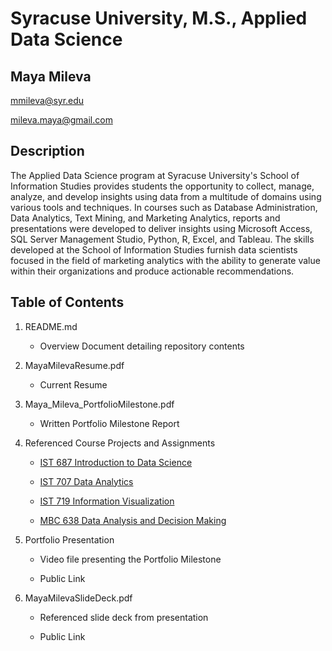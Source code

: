 # Syracuse University, M.S., Applied Data Science
## Maya Mileva

mmileva@syr.edu

mileva.maya@gmail.com

## Description
The Applied Data Science program at Syracuse University's School of Information Studies provides students the opportunity to collect, manage, analyze, and develop insights using data from a multitude of domains using various tools and techniques. In courses such as Database Administration, Data Analytics, Text Mining, and Marketing Analytics, reports and presentations were developed to deliver insights using Microsoft Access, SQL Server Management Studio, Python, R, Excel, and Tableau. The skills developed at the School of Information Studies furnish data scientists focused in the field of marketing analytics with the ability to generate value within their organizations and produce actionable recommendations.

## Table of Contents
1. README.md

    - Overview Document detailing repository contents
 
2. MayaMilevaResume.pdf

    - Current Resume
 
3. Maya_Mileva_PortfolioMilestone.pdf

    - Written Portfolio Milestone Report
 
4. Referenced Course Projects and Assignments

    - [IST 687 Introduction to Data Science](https://github.com/MayaMM99/MSADS_Portfolio/tree/master/IST687_Introduction%20to%20Data%20%20Science)  
    
    - [IST 707 Data Analytics]()
    
    - [IST 719 Information Visualization]()
    
    - [MBC 638 Data Analysis and Decision Making](https://github.com/MayaMM99/MSADS_Portfolio/tree/master/MBC638_Data%20Analysis%20and%20Decision%20Making)
5. Portfolio Presentation  

    - Video file presenting the Portfolio Milestone
    
    - Public Link
    
6. MayaMilevaSlideDeck.pdf

   - Referenced slide deck from presentation
   
   - Public Link
    
